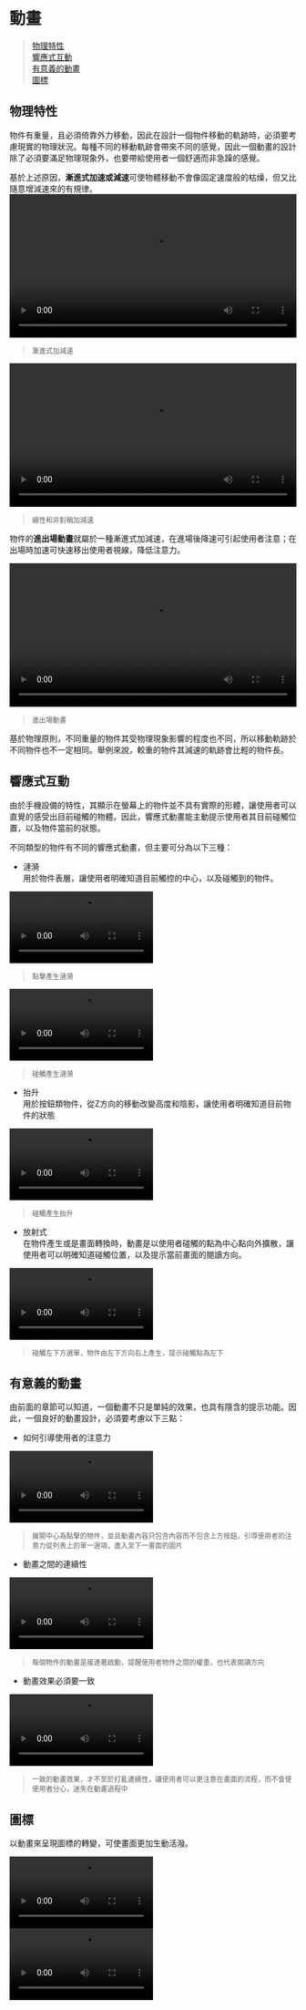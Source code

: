 # 動畫

> [物理特性](#物理特性)  
> [響應式互動](#響應式互動)  
> [有意義的動畫](#有意義的動畫)  
> [圖標](#圖標) 

## 物理特性
物件有重量，且必須倚靠外力移動，因此在設計一個物件移動的軌跡時，必須要考慮現實的物理狀況。每種不同的移動軌跡會帶來不同的感覺，因此一個動畫的設計除了必須要滿足物理現象外，也要帶給使用者一個舒適而非急躁的感覺。

基於上述原因，**漸進式加速或減速**可使物體移動不會像固定速度般的枯燥，但又比隨意增減速來的有規律。
<video height="auto" width="100%" preload="metadata" loop="" controls>
  <source src="https://material-design.storage.googleapis.com/videos/animation-authentic-motion-authenticMotion_massAndWeight_ex1_large_xhdpi.webm" type="video/webm">
  <source src="https://material-design.storage.googleapis.com/videos/animation-authentic-motion-authenticMotion_massAndWeight_ex1_large_xhdpi.mp4" type="video/mp4">
</video>

> <p style="font-size:12px"> 漸進式加減速</p>

<video height="auto" width="100%" preload="metadata" loop="" controls>
  <source src="https://material-design.storage.googleapis.com/publish/material_v_4/material_ext_publish/0B3T7oTWa3HiFVk5Lc195M3c4a28/animation-authenticmotion-massandweight-linear.webm" type="video/webm">
  <source src="https://material-design.storage.googleapis.com/publish/material_v_4/material_ext_publish/0B3T7oTWa3HiFVk5Lc195M3c4a28/animation-authenticmotion-massandweight-linear.mp4" type="video/mp4">
</video>

> <p style="font-size:12px">線性和非對稱加減速</p>

物件的**進出場動畫**就屬於一種漸進式加減速，在進場後降速可引起使用者注意；在出場時加速可快速移出使用者視線，降低注意力。

<video height="auto" width="100%" preload="metadata" loop="" controls>
  <source src="https://material-design.storage.googleapis.com/publish/material_v_4/material_ext_publish/0B3T7oTWa3HiFS2hrd3dPVVFfdHM/animation-authenticmotion-massandweight-do.webm" type="video/webm">
  <source src="https://material-design.storage.googleapis.com/publish/material_v_4/material_ext_publish/0B3T7oTWa3HiFS2hrd3dPVVFfdHM/animation-authenticmotion-massandweight-do.mp4" type="video/mp4">
</video>

> <p style="font-size:12px">進出場動畫</p>

基於物理原則，不同重量的物件其受物理現象影響的程度也不同，所以移動軌跡於不同物件也不一定相同。舉例來說，較重的物件其減速的軌跡會比輕的物件長。

## 響應式互動
由於手機設備的特性，其顯示在螢幕上的物件並不具有實際的形體，讓使用者可以直覺的感受出目前碰觸的物體。因此，響應式動畫能主動提示使用者其目前碰觸位置，以及物件當前的狀態。

不同類型的物件有不同的響應式動畫，但主要可分為以下三種：
* 漣漪  
用於物件表層，讓使用者明確知道目前觸控的中心，以及碰觸到的物件。

<video height="auto" width="50%" preload="metadata" loop="" controls>
  <source src="https://material-design.storage.googleapis.com/videos/animation-responsiveinteraction-inkreactions-touchripplepressandrelease_large_xhdpi.webm" type="video/webm">
  <source src="https://material-design.storage.googleapis.com/videos/animation-responsiveinteraction-inkreactions-touchripplepressandrelease_large_xhdpi.mp4" type="video/mp4">
</video>

> <p style="font-size:12px">點擊產生漣漪</p>

<video height="auto" width="50%" preload="metadata" loop="" controls>
  <source src="https://material-design.storage.googleapis.com/videos/animation-responsiveinteraction-inkreactions-touchrippledragindragout_large_xhdpi.webm" type="video/webm">
  <source src="https://material-design.storage.googleapis.com/videos/animation-responsiveinteraction-inkreactions-touchrippledragindragout_large_xhdpi.mp4" type="video/mp4">
</video>

> <p style="font-size:12px">碰觸產生漣漪</p>

* 抬升  
用於按鈕類物件，從Z方向的移動改變高度和陰影，讓使用者明確知道目前物件的狀態

<video height="auto" width="50%" preload="metadata" loop="" controls>
  <source src="https://material-design.storage.googleapis.com/videos/animation-responsiveinteraction-inkreactions-notouchripplepressandrelease_large_xhdpi.webm" type="video/webm">
  <source src="https://material-design.storage.googleapis.com/videos/animation-responsiveinteraction-inkreactions-notouchripplepressandrelease_large_xhdpi.mp4" type="video/mp4">
</video>

> <p style="font-size:12px">碰觸產生抬升</p>

* 放射式  
在物件產生或是畫面轉換時，動畫是以使用者碰觸的點為中心點向外擴散，讓使用者可以明確知道碰觸位置，以及提示當前畫面的閱讀方向。

<video height="auto" width="50%" preload="metadata" loop="" controls>
  <source src="https://material-design.storage.googleapis.com/publish/material_v_4/material_ext_publish/0B6Okdz75tqQsaDBfZWtha0RwNGM/animation-responsiveinteraction-materialresponse-PointOfOrigin_DO_003.webm" type="video/webm">
  <source src="https://material-design.storage.googleapis.com/publish/material_v_4/material_ext_publish/0B6Okdz75tqQsaDBfZWtha0RwNGM/animation-responsiveinteraction-materialresponse-PointOfOrigin_DO_003.mp4" type="video/mp4">
</video>

> <p style="font-size:12px">碰觸左下方選單，物件由左下方向右上產生，提示碰觸點為左下</p>

## 有意義的動畫
由前面的章節可以知道，一個動畫不只是單純的效果，也具有隱含的提示功能。因此，一個良好的動畫設計，必須要考慮以下三點：
* 如何引導使用者的注意力

<video height="auto" width="50%" preload="metadata" loop="" controls>
  <source src="http://material-design.storage.googleapis.com/publish/material_v_4/material_ext_publish/0Bzhp5Z4wHba3RXRFb0tRZEZDUUU/animation_meaninfultransitions_considerations_do.webm" type="video/webm">
  <source src="http://material-design.storage.googleapis.com/publish/material_v_4/material_ext_publish/0Bzhp5Z4wHba3RXRFb0tRZEZDUUU/animation_meaninfultransitions_considerations_do.mp4" type="video/mp4">
</video>

> <p style="font-size:12px">展開中心為點擊的物件，並且動畫內容只包含內容而不包含上方按鈕，引導使用者的注意力從列表上的單一選項，進入至下一畫面的圖片</p>

* 動畫之間的連續性

<video height="auto" width="50%" preload="metadata" loop="" controls>
  <source src="https://material-design.storage.googleapis.com/publish/material_v_4/material_ext_publish/0B08MbvYZK1iNTGRLb2Zud2RUNFE/animation-meaningfultransitions-hierarchicaltiming-4do_large_xhdpi.webm" type="video/webm">
  <source src="https://material-design.storage.googleapis.com/publish/material_v_4/material_ext_publish/0B08MbvYZK1iNTGRLb2Zud2RUNFE/animation-meaningfultransitions-hierarchicaltiming-4do_large_xhdpi.mp4" type="video/mp4">
</video>

> <p style="font-size:12px">每個物件的動畫是接連著啟動，提醒使用者物件之間的權重，也代表閱讀方向</p>

* 動畫效果必須要一致

<video height="auto" width="50%" preload="metadata" loop="" controls>
  <source src="https://material-design.storage.googleapis.com/publish/material_v_4/material_ext_publish/0B08MbvYZK1iNT2dLWHE1NG8tV00/animation-meaningfultransitions-consistentchoreography-do1_large_xhdpi.webm" type="video/webm">
  <source src="https://material-design.storage.googleapis.com/publish/material_v_4/material_ext_publish/0B08MbvYZK1iNT2dLWHE1NG8tV00/animation-meaningfultransitions-consistentchoreography-do1_large_xhdpi.mp4" type="video/mp4">
</video>

> <p style="font-size:12px">一致的動畫效果，才不至於打亂連續性，讓使用者可以更注意在畫面的流程，而不會使使用者分心，迷失在動畫過程中</p>

## 圖標
以動畫來呈現圖標的轉變，可使畫面更加生動活潑。

<video height="auto" width="50%" preload="metadata" loop="" controls>
  <source src="https://material-design.storage.googleapis.com/publish/material_v_4/material_ext_publish/0B3T7oTWa3HiFbFRfT196SWRyS2s/animation_delightfuldetails_wellcrafted.webm" type="video/webm">
  <source src="https://material-design.storage.googleapis.com/publish/material_v_4/material_ext_publish/0B3T7oTWa3HiFbFRfT196SWRyS2s/animation_delightfuldetails_wellcrafted.mp4" type="video/mp4">
</video>

<video height="auto" width="50%" preload="metadata" loop="" controls>
  <source src="https://material-design.storage.googleapis.com/publish/material_v_4/material_ext_publish/0B2wX4iIvu8L6ZHZfV1NfRHdCZHM/animation-delightfuldetails-030401_Status_Change_xhdpi_003.webm" type="video/webm">
  <source src="https://material-design.storage.googleapis.com/publish/material_v_4/material_ext_publish/0B2wX4iIvu8L6ZHZfV1NfRHdCZHM/animation-delightfuldetails-030401_Status_Change_xhdpi_003.mp4" type="video/mp4">
</video>